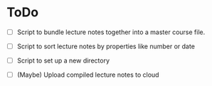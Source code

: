# ToDo


- [ ] Script to bundle lecture notes together into a master course file.
- [ ] Script to sort lecture notes by properties like number or date
- [ ] Script to set up a new directory
- [ ] (Maybe) Upload compiled lecture notes to cloud


